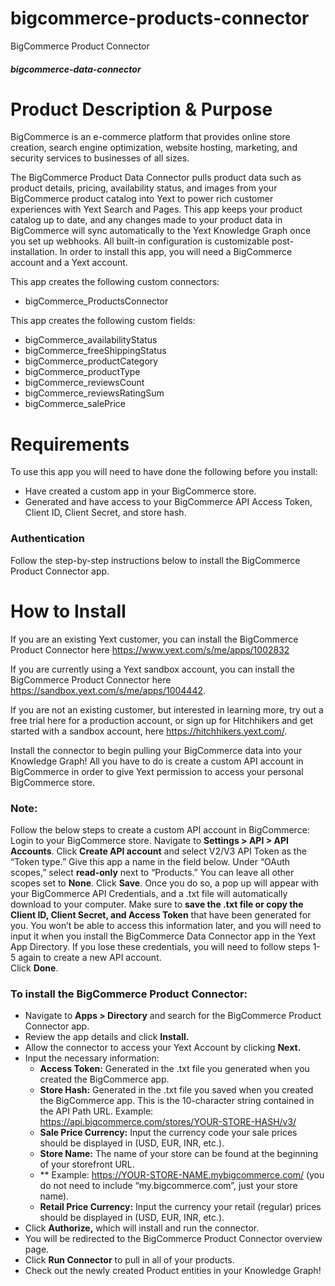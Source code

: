 # bigcommerce-products-connector
BigCommerce Product Connector 

##### bigcommerce-data-connector

# Product Description & Purpose

BigCommerce is an e-commerce platform that provides online store creation, search engine optimization, website hosting, marketing, and security services to businesses of all sizes. 

The BigCommerce Product Data Connector pulls product data such as product details, pricing, availability status, and images from your BigCommerce product catalog into Yext to power rich customer experiences with Yext Search and Pages. This app keeps your product catalog up to date, and any changes made to your product data in BigCommerce will sync automatically to the Yext Knowledge Graph once you set up webhooks. All built-in configuration is customizable post-installation. In order to install this app, you will need a BigCommerce account and a Yext account.

This app creates the following custom connectors:	

- bigCommerce\_ProductsConnector

This app creates the following custom fields:

- bigCommerce\_availabilityStatus
- bigCommerce\_freeShippingStatus
- bigCommerce\_productCategory
- bigCommerce\_productType
- bigCommerce\_reviewsCount
- bigCommerce\_reviewsRatingSum
- bigCommerce\_salePrice


# Requirements

To use this app you will need to have done the following before you install:

- Have created a custom app in your BigCommerce store.
- Generated and have access to your BigCommerce API Access Token, Client ID, Client Secret, and store hash. 


### Authentication

Follow the step-by-step instructions below to install the BigCommerce Product Connector app.

# How to Install

If you are an existing Yext customer, you can install the  BigCommerce Product Connector here <https://www.yext.com/s/me/apps/1002832>

If you are currently using a Yext sandbox account, you can install the BigCommerce Product Connector here <https://sandbox.yext.com/s/me/apps/1004442>.

If you are not an existing customer, but interested in learning more, try out a free trial here for a production account, or sign up for Hitchhikers and get started with a sandbox account, here <https://hitchhikers.yext.com/>. 

Install the connector to begin pulling your BigCommerce data into your Knowledge Graph! All you have to do is create a custom API account in BigCommerce in order to give Yext permission to access your personal BigCommerce store.

### Note:

Follow the below steps to create a custom API account in BigCommerce:
Login to your BigCommerce store. Navigate to **Settings > API > API Accounts**.
Click **Create API account** and select V2/V3 API Token as the “Token type.”  Give this app a name in the field below. 
Under “OAuth scopes,” select **read-only** next to “Products.” You can leave all other scopes set to **None**. 
Click **Save**.  Once you do so, a pop up will appear with your BigCommerce API Credentials, and a .txt file will automatically download to your computer. 
Make sure to **save the .txt file or copy the Client ID, Client Secret, and Access Token** that have been generated for you. You won’t be able to access this information later, and you will need to input it when you install the BigCommerce Data Connector app in the Yext App Directory. If you lose these credentials, you will need to follow steps 1-5 again to create a new API account.  
Click **Done**. 


### To install the BigCommerce Product Connector:

- Navigate to **Apps > Directory** and search for the BigCommerce Product Connector app.
- Review the app details and click **Install.**
- Allow the connector to access your Yext Account by clicking **Next.**
- Input the necessary information:
    - **Access Token:** Generated in the .txt file you generated when you created the BigCommerce app. 
    - **Store Hash:** Generated in the .txt file you saved when you created the BigCommerce app. This is the 10-character string contained in the API Path URL. Example: https://api.bigcommerce.com/stores/YOUR-STORE-HASH/v3/
    - **Sale Price Currency:** Input the currency code your sale prices should be displayed in (USD, EUR, INR, etc.).   
    - **Store Name:** The name of your store can be found at the beginning of your storefront URL. 
    - ** Example: https://YOUR-STORE-NAME.mybigcommerce.com/ (you do not need to include “my.bigcommerce.com”, just your store name). 
    - **Retail Price Currency:** Input the currency your retail (regular) prices should be displayed in (USD, EUR, INR, etc.). 
- Click **Authorize,** which will install and run the connector.
- You will be redirected to the BigCommerce Product Connector overview page.
- Click **Run Connector** to pull in all of your products. 
- Check out the newly created Product entities in your Knowledge Graph!
